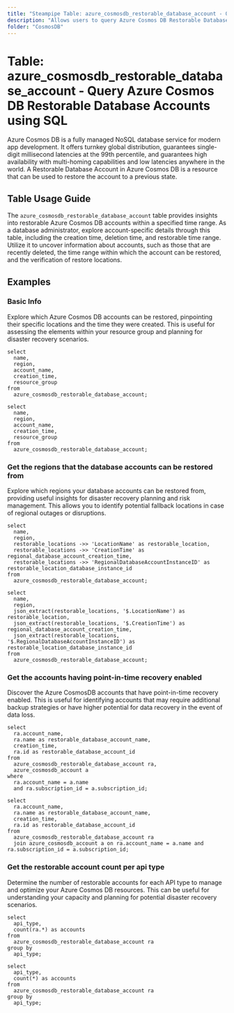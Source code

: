 ```yaml
---
title: "Steampipe Table: azure_cosmosdb_restorable_database_account - Query Azure Cosmos DB Restorable Database Accounts using SQL"
description: "Allows users to query Azure Cosmos DB Restorable Database Accounts, providing insights into the restorable Azure Cosmos DB accounts within a specified time range."
folder: "CosmosDB"
---
```


# Table: azure_cosmosdb_restorable_database_account - Query Azure Cosmos DB Restorable Database Accounts using SQL

Azure Cosmos DB is a fully managed NoSQL database service for modern app development. It offers turnkey global distribution, guarantees single-digit millisecond latencies at the 99th percentile, and guarantees high availability with multi-homing capabilities and low latencies anywhere in the world. A Restorable Database Account in Azure Cosmos DB is a resource that can be used to restore the account to a previous state.

## Table Usage Guide

The `azure_cosmosdb_restorable_database_account` table provides insights into restorable Azure Cosmos DB accounts within a specified time range. As a database administrator, explore account-specific details through this table, including the creation time, deletion time, and restorable time range. Utilize it to uncover information about accounts, such as those that are recently deleted, the time range within which the account can be restored, and the verification of restore locations.

## Examples

### Basic Info
Explore which Azure Cosmos DB accounts can be restored, pinpointing their specific locations and the time they were created. This is useful for assessing the elements within your resource group and planning for disaster recovery scenarios.

```sql+postgres
select
  name,
  region,
  account_name,
  creation_time,
  resource_group
from
  azure_cosmosdb_restorable_database_account;
```

```sql+sqlite
select
  name,
  region,
  account_name,
  creation_time,
  resource_group
from
  azure_cosmosdb_restorable_database_account;
```

### Get the regions that the database accounts can be restored from
Explore which regions your database accounts can be restored from, providing useful insights for disaster recovery planning and risk management. This allows you to identify potential fallback locations in case of regional outages or disruptions.

```sql+postgres
select
  name,
  region,
  restorable_locations ->> 'LocationName' as restorable_location,
  restorable_locations ->> 'CreationTime' as regional_database_account_creation_time,
  restorable_locations ->> 'RegionalDatabaseAccountInstanceID' as restorable_location_database_instance_id
from
  azure_cosmosdb_restorable_database_account;
```

```sql+sqlite
select
  name,
  region,
  json_extract(restorable_locations, '$.LocationName') as restorable_location,
  json_extract(restorable_locations, '$.CreationTime') as regional_database_account_creation_time,
  json_extract(restorable_locations, '$.RegionalDatabaseAccountInstanceID') as restorable_location_database_instance_id
from
  azure_cosmosdb_restorable_database_account;
```

### Get the accounts having point-in-time recovery enabled
Discover the Azure CosmosDB accounts that have point-in-time recovery enabled. This is useful for identifying accounts that may require additional backup strategies or have higher potential for data recovery in the event of data loss.

```sql+postgres
select
  ra.account_name,
  ra.name as restorable_database_account_name,
  creation_time,
  ra.id as restorable_database_account_id
from
  azure_cosmosdb_restorable_database_account ra,
  azure_cosmosdb_account a
where
  ra.account_name = a.name
  and ra.subscription_id = a.subscription_id;
```

```sql+sqlite
select
  ra.account_name,
  ra.name as restorable_database_account_name,
  creation_time,
  ra.id as restorable_database_account_id
from
  azure_cosmosdb_restorable_database_account ra
  join azure_cosmosdb_account a on ra.account_name = a.name and ra.subscription_id = a.subscription_id;
```

### Get the restorable account count per api type
Determine the number of restorable accounts for each API type to manage and optimize your Azure Cosmos DB resources. This can be useful for understanding your capacity and planning for potential disaster recovery scenarios.

```sql+postgres
select
  api_type,
  count(ra.*) as accounts
from
  azure_cosmosdb_restorable_database_account ra
group by
  api_type;
```

```sql+sqlite
select
  api_type,
  count(*) as accounts
from
  azure_cosmosdb_restorable_database_account ra
group by
  api_type;
```